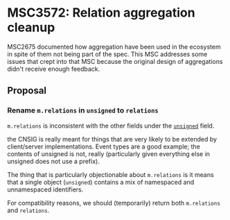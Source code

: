 # MSC3572: Relation aggregation cleanup

MSC2675 documented how aggregation have been used in the ecosystem in spite of
them not being part of the spec. This MSC addresses some issues that crept into
that MSC because the original design of aggregations didn't receive enough feedback.

## Proposal

### Rename `m.relations` in `unsigned` to `relations`

`m.relations` is inconsistent with the other fields under the
[`unsigned`](https://spec.matrix.org/v1.11/client-server-api/#definition-clientevent_unsigneddata)
field.

the CNSIG is really meant for things that are very likely to be extended by
client/server implementations. Event types are a good example; the contents of
unsigned is not, really (particularly given everything else in unsigned does not
use a prefix).

The thing that is particularly objectionable about `m.relations` is it means that
a single object (`unsigned`) contains a mix of namespaced and unnamespaced
identifiers.

For compatibility reasons, we should (temporarily) return both `m.relations`
and `relations`.